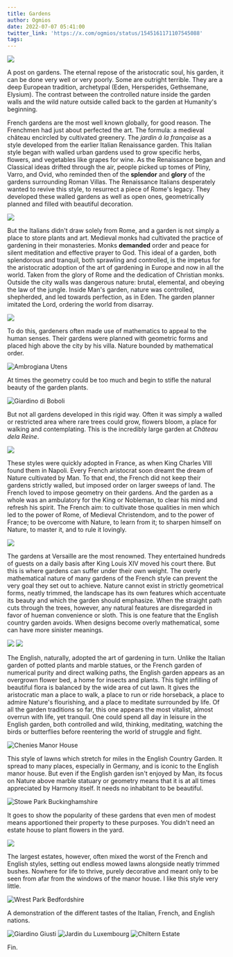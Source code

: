 ```yaml
---
title: Gardens
author: Ogmios
date: 2022-07-07 05:41:00
twitter_link: 'https://x.com/ogmios/status/1545161171107545088'
tags:
---
```


![](Gardens/Pasted-image-20250201125302.jpg)

A post on gardens. The eternal repose of the aristocratic soul, his garden, it can be done very well or very poorly. Some are outright terrible. They are a deep European tradition, archetypal (Eden, Hersperides, Gethsemane, Elysium). The contrast between the controlled nature inside the garden walls and the wild nature outside called back to the garden at Humanity's beginning.

French gardens are the most well known globally, for good reason. The Frenchmen had just about perfected the art. The formula: a medieval château encircled by cultivated greenery. The *jardin á la française* as a style developed from the earlier Italian Renaissance garden. This Italian style began with walled urban gardens used to grow specific herbs, flowers, and vegetables like grapes for wine. As the Renaissance began and Classical ideas drifted through the air, people picked up tomes of Pliny, Varro, and Ovid, who reminded then of the **splendor** and **glory** of the gardens surrounding Roman Villas. The Renaissance Italians desperately wanted to revive this style, to resurrect a piece of Rome's legacy. They developed these walled gardens as well as open ones, geometrically planned and filled with beautiful decoration.

![](Gardens/Pasted-image-20250201125351.jpg)

But the Italians didn't draw solely from Rome, and a garden is not simply a place to store plants and art. Medieval monks had cultivated the practice of gardening in their monasteries. Monks **demanded** order and peace for silent meditation and effective prayer to God. This ideal of a garden, both splendorous and tranquil, both sprawling and controlled, is the impetus for the aristocratic adoption of the art of gardening in Europe and now in all the world. Taken from the glory of Rome and the dedication of Christian monks. Outside the city walls was dangerous nature: brutal, elemental, and obeying the law of the jungle. Inside Man's garden, nature was controlled, shepherded, and led towards perfection, as in Eden. The garden planner imitated the Lord, ordering the world from disarray.

![](Gardens/Pasted-image-20250201125453.jpg)

To do this, gardeners often made use of mathematics to appeal to the human senses. Their gardens were planned with geometric forms and placed high above the city by his villa. Nature bounded by mathematical order.

![Ambrogiana Utens](Gardens/Ambrogiana_utens.jpg)

At times the geometry could be too much and begin to stifle the natural beauty of the garden plants.

![Giardino di Boboli](Gardens/Giardino-di-Boboli.jpg)

But not all gardens developed in this rigid way. Often it was simply a walled or restricted area where rare trees could grow, flowers bloom, a place for walking and contemplating. This is the incredibly large garden at *Château dela Reine*.

![](Gardens/Chateau-dela-Reine.png)

These styles were quickly adopted in France, as when King Charles VIII found them in Napoli. Every French aristocrat soon dreamt the dream of Nature cultivated by Man. To that end, the French did not keep their gardens strictly walled, but imposed order on larger sweeps of land. The French loved to impose geometry on their gardens. And the garden as a whole was an ambulatory for the King or Nobleman, to clear his mind and refresh his spirit. The French aim: to cultivate those qualities in men which led to the power of Rome, of Medieval Christendom, and to the power of France; to be overcome with Nature, to learn from it; to sharpen himself on Nature, to master it, and to rule it lovingly.

![](Gardens/Pasted-image-20250201125831.jpg)

The gardens at Versaille are the most renowned. They entertained hundreds of guests on a daily basis after King Louis XIV moved his court there. But this is where gardens can suffer under their own weight. The overly mathematical nature of many gardens of the French style can prevent the very goal they set out to achieve. Nature cannot exist in strictly geometrical forms, neatly trimmed, the landscape has its own features which accentuate its beauty and which the garden should emphasize. When the straight path cuts through the trees, however, any natural features are disregarded in favor of hueman convenience or sloth. This is one feature that the English country garden avoids. When designs become overly mathematical, some can have more sinister meanings.

![](Gardens/Pasted-image-20250201125919.jpg)
![](Gardens/Pasted-image-20250201125937.jpg)

The English, naturally, adopted the art of gardening in turn. Unlike the Italian garden of potted plants and marble statues, or the French garden of numerical purity and direct walking paths, the English garden appears as an overgrown flower bed, a home for insects and plants. This tight infilling of beautiful flora is balanced by the wide area of cut lawn. It gives the aristocratic man a place to walk, a place to run or ride horseback, a place to admire Nature's flourishing, and a place to meditate surrounded by life. Of all the garden traditions so far, this one appears the most vitalist, almost overrun with life, yet tranquil. One could spend all day in leisure in the English garden, both controlled and wild, thinking, meditating, watching the birds or butterflies before reentering the world of struggle and fight.

![Chenies Manor House](Gardens/Chenies-Manor-House.jpg)

This style of lawns which stretch for miles in the English Country Garden. It spread to many places, especially in Germany, and is iconic to the English manor house. But even if the English garden isn't enjoyed by Man, its focus on Nature above marble statuary or geometry means that it is at all times appreciated by Harmony itself. It needs no inhabitant to be beautiful.

![Stowe Park Buckinghamshire](Gardens/Stowe-Park-Buckinghamshire.jpg)

It goes to show the popularity of these gardens that even men of modest means apportioned their property to these purposes. You didn't need an estate house to plant flowers in the yard.

![](Gardens/Pasted-image-20250201130243.jpg)

The largest estates, however, often mixed the worst of the French and English styles, setting out endless mowed lawns alongside neatly trimmed bushes. Nowhere for life to thrive, purely decorative and meant only to be seen from afar from the windows of the manor house. I like this style very little.

![Wrest Park Bedfordshire](Gardens/Pasted-image-20250201130311.jpg)

A demonstration of the different tastes of the Italian, French, and English nations.

![Giardino Giusti](Gardens/Italian-Example.jpg)
![Jardin du Luxembourg](Gardens/French-Example.jpg)
![Chiltern Estate](Gardens/English-Example.jpg)

Fin.